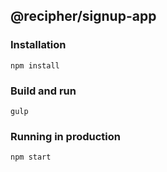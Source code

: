 ## @recipher/signup-app

### Installation

```
npm install
```

### Build and run

```
gulp
```

### Running in production

```
npm start
```

